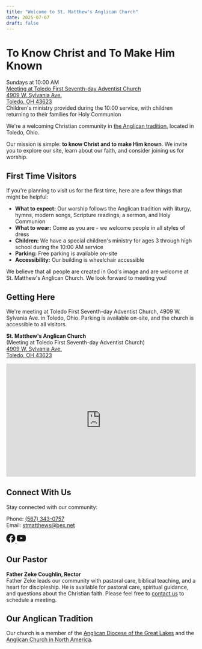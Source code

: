 ```yaml
---
title: "Welcome to St. Matthew's Anglican Church"
date: 2025-07-07
draft: false
---
```


# To Know Christ and To Make Him Known

<div class="worship-callout">
<div class="worship-times">Sundays at 10:00 AM</div>
<div class="worship-location">
<a href="https://maps.app.goo.gl/bHcNbWNqAHV7xmVh9">Meeting at Toledo First Seventh-day Adventist Church<br>4909 W. Sylvania Ave.<br>
Toledo, OH 43623</a>
</div>
<div class="children-service-note">Children's ministry provided during the 10:00 service, with children returning to their families for Holy Communion</div>
</div>

We're a welcoming Christian community in [the Anglican tradition](https://www.adgl.us/what-is-anglicanism), located in Toledo, Ohio.

Our mission is simple: **to know Christ and to make Him known**. We invite you to explore our site, learn about our faith, and consider joining us for worship.

## First Time Visitors

If you're planning to visit us for the first time, here are a few things that might be helpful:

- **What to expect:** Our worship follows the Anglican tradition with liturgy, hymns, modern songs, Scripture readings, a sermon, and Holy Communion
- **What to wear:** Come as you are - we welcome people in all styles of dress
- **Children:** We have a special children's ministry for ages 3 through high school during the 10:00 AM service
- **Parking:** Free parking is available on-site
- **Accessibility:** Our building is wheelchair accessible

We believe that all people are created in God's image and are welcome at St. Matthew's Anglican Church. We look forward to meeting you!

## Getting Here

We're meeting at Toledo First Seventh-day Adventist Church, 4909 W. Sylvania Ave. in Toledo, Ohio. Parking is available on-site, and the church is accessible to all visitors.

**St. Matthew's Anglican Church**  
(Meeting at Toledo First Seventh-day Adventist Church)  
[4909 W. Sylvania Ave.  
Toledo, OH 43623](https://maps.app.goo.gl/bHcNbWNqAHV7xmVh9)

<div class="embedded-map">
    <iframe 
        src="https://www.google.com/maps/embed?pb=!1m18!1m12!1m3!1d826.3143579810843!2d-83.6607669303469!3d41.690579098203976!2m3!1f0!2f0!3f0!3m2!1i1024!2i768!4f13.1!3m3!1m2!1s0x883c7e938b9bf6b7%3A0xbfafaf54d788f37f!2s4909%20W%20Sylvania%20Ave%2C%20Toledo%2C%20OH%2043623!5e1!3m2!1sen!2sus!4v1755699141794!5m2!1sen!2sus" 
        width="100%"
        height="300"
        style="border:0;"
        allowfullscreen=""
        loading="lazy"
        referrerpolicy="no-referrer-when-downgrade"
        title="St. Matthew's Anglican Church Location">
    </iframe>
</div>

## Connect With Us

Stay connected with our community:

Phone: <a href="tel:+15673430757">(567) 343-0757</a>  
Email: <a href="mailto:stmatthews@bex.net">stmatthews@bex.net</a>

<div class="social-links">
<a href="https://www.facebook.com/smechurch" target="_blank" rel="noopener" aria-label="Facebook">
<svg width="24" height="24" viewBox="0 0 24 24" fill="currentColor">
<path d="M24 12.073c0-6.627-5.373-12-12-12s-12 5.373-12 12c0 5.99 4.388 10.954 10.125 11.854v-8.385H7.078v-3.47h3.047V9.43c0-3.007 1.792-4.669 4.533-4.669 1.312 0 2.686.235 2.686.235v2.953H15.83c-1.491 0-1.956.925-1.956 1.874v2.25h3.328l-.532 3.47h-2.796v8.385C19.612 23.027 24 18.062 24 12.073z"/>
</svg>
</a>
<a href="https://www.youtube.com/@stmatthewsepiscopalchurcht6968" target="_blank" rel="noopener" aria-label="YouTube">
<svg width="24" height="24" viewBox="0 0 24 24" fill="currentColor">
<path d="M23.498 6.186a3.016 3.016 0 0 0-2.122-2.136C19.505 3.545 12 3.545 12 3.545s-7.505 0-9.377.505A3.017 3.017 0 0 0 .502 6.186C0 8.07 0 12 0 12s0 3.93.502 5.814a3.016 3.016 0 0 0 2.122 2.136c1.871.505 9.376.505 9.376.505s7.505 0 9.377-.505a3.015 3.015 0 0 0 2.122-2.136C24 15.93 24 12 24 12s0-3.93-.502-5.814zM9.545 15.568V8.432L15.818 12l-6.273 3.568z"/>
</svg>
</a>
</div>

## Our Pastor

**Father Zeke Coughlin, Rector**  
Father Zeke leads our community with pastoral care, biblical teaching, and a heart for discipleship. He is available for pastoral care, spiritual guidance, and questions about the Christian faith. Please feel free to [contact us](/contact) to schedule a meeting.

## Our Anglican Tradition

Our church is a member of the [Anglican Diocese of the Great Lakes](https://www.adgl.us/) and the [Anglican Church in North America](https://www.anglicanchurch.net/).